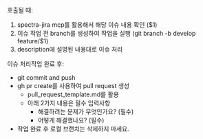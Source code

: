 호출될 때:
1. spectra-jira mcp를 활용해서 해당 이슈 내용 확인 ($1)
2. 이슈 작업 전 branch를 생성하여 작업을 실행 (git branch -b develop feature/$1)
3. description에 설명된 내용대로 이슈 처리

이슈 처리작업 완료 후:
- git commit and push
- gh pr create를 사용하여 pull request 생성
    - pull_request_template.md를 활용
    - 아래 2가지 내용은 필수 입력사항
        - 해결하려는 문제가 무엇인가요? (필수)
        - 어떻게 해결했나요? (필수)
- 작업 완료 후 로컬 브랜치는 삭제하지 마세요.